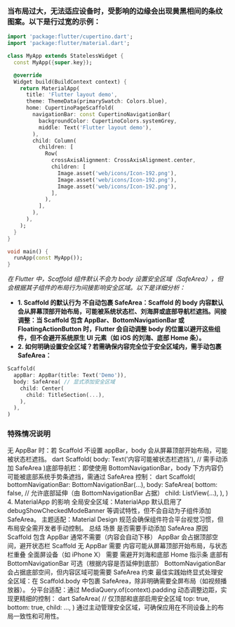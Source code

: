 ### 当布局过大，无法适应设备时，受影响的边缘会出现黄黑相间的条纹图案。以下是行过宽的示例：

```dart
import 'package:flutter/cupertino.dart';
import 'package:flutter/material.dart';

class MyApp extends StatelessWidget {
  const MyApp({super.key});

  @override
  Widget build(BuildContext context) {
    return MaterialApp(
      title: 'Flutter layout demo',
      theme: ThemeData(primarySwatch: Colors.blue),
      home: CupertinoPageScaffold(
        navigationBar: const CupertinoNavigationBar(
          backgroundColor: CupertinoColors.systemGrey,
          middle: Text('Flutter layout demo'),
        ),
        child: Column(
          children: [
            Row(
              crossAxisAlignment: CrossAxisAlignment.center,
              children: [
                Image.asset('web/icons/Icon-192.png'),
                Image.asset('web/icons/Icon-192.png'),
                Image.asset('web/icons/Icon-192.png'),
              ],
            ),
          ],
        ),
      ),
    );
  }
}

void main() {
  runApp(const MyApp());
}

```

*在 Flutter 中，​​Scaffold 组件默认不会为 body 设置安全区域（SafeArea）​​，但会根据其子组件的布局行为​​间接影响安全区域​​。以下是详细分析：*
* **​1. Scaffold 的默认行为​​
​​不自动包裹 SafeArea​​：Scaffold 的 body 内容默认会从屏幕顶部开始布局，可能被系统状态栏、刘海屏或底部导航栏遮挡。
​​间接调整​​：当 Scaffold 包含 AppBar、BottomNavigationBar 或 FloatingActionButton 时，Flutter 会自动调整 body 的位置以避开这些组件，但​​不会避开系统原生 UI 元素​​（如 iOS 的刘海、底部 Home 条）。**
* **​2. 如何明确设置安全区域？​​
若需确保内容完全位于安全区域内，需手动包裹 SafeArea：**

```dart
Scaffold(
  appBar: AppBar(title: Text('Demo')),
  body: SafeArea( // 显式添加安全区域
    child: Center(
      child: TitleSection(...),
    ),
  ),
)
```
### 特殊情况说明​​
  
 ​无 AppBar 时​​：若 Scaffold 不设置 appBar，body 会从屏幕顶部开始布局，可能被状态栏遮挡。
dart
Scaffold(
  body: Text('内容可能被状态栏遮挡'), // 需手动添加 SafeArea
)
​​底部导航栏​​：即使使用 BottomNavigationBar，body 下方内容仍可能被底部系统手势条遮挡，需通过 SafeArea 控制：
dart
Scaffold(
  bottomNavigationBar: BottomNavigationBar(...),
  body: SafeArea(
    bottom: false, // 允许底部延伸（由 BottomNavigationBar 占据）
    child: ListView(...),
  ),
)
​​4. MaterialApp 的影响​​
​​全局安全区域​​：MaterialApp 默认启用了 debugShowCheckedModeBanner 等调试特性，但不会自动为子组件添加 SafeArea。
​​主题适配​​：Material Design 规范会确保组件符合平台视觉习惯，但​​布局安全需开发者手动控制​​。
​​总结​​
场景	是否需要手动添加 SafeArea	原因
Scaffold 包含 AppBar	通常不需要（内容会自动下移）	AppBar 会占据顶部空间，避开状态栏
Scaffold 无 AppBar	需要	内容可能从屏幕顶部开始布局，与状态栏重叠
全面屏设备（如 iPhone X）	需要	需避开刘海和底部 Home 指示条
底部有 BottomNavigationBar	可选（根据内容是否延伸到底部）	BottomNavigationBar 会占据底部空间，但内容区域可能需要 SafeArea 约束
​​最佳实践​​
​​始终显式处理安全区域​​：在 Scaffold.body 中包裹 SafeArea，除非明确需要全屏布局（如视频播放器）。
​​分平台适配​​：通过 MediaQuery.of(context).padding 动态调整边距，实现更精细的控制：
dart
SafeArea(
  // 仅顶部和底部启用安全区域
  top: true,
  bottom: true,
  child: ...,
)
通过主动管理安全区域，可确保应用在不同设备上的布局一致性和可用性。

